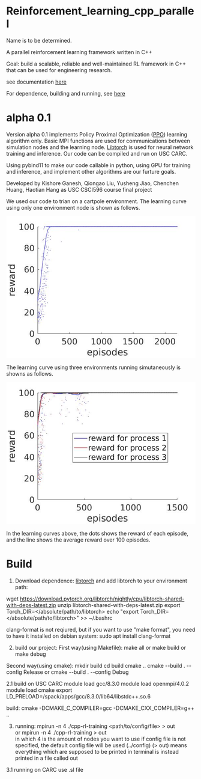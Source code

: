 # Reinforcement_learning_cpp_parallel
Name is to be determined.

A parallel reinforcement learning framework written in C++

Goal: build a scalable, reliable and well-maintained RL framework in C++ that can be used for engineering research.

see documentation [here](https://github.com/haotianh9/Reinforcement_learning_cpp_parallel/tree/main/doc/main.pdf)

For dependence, building and running, see [here](https://github.com/haotianh9/Reinforcement_learning_cpp_parallel/blob/main/Build%20and%20use%20note)

# alpha 0.1
Version alpha 0.1 implements Policy Proximal Optimization ([PPO](https://arxiv.org/pdf/1707.06347.pdf)) learning algorithm only. Basic MPI functions are used for communications between simulation nodes and the learning node. [Libtorch](https://pytorch.org/cppdocs/) is used for neural network training and inference. Our code can be compiled and run on USC CARC. 

Using pybind11 to make our code callable in python, using GPU for training and inference, and implement other algorithms are our furture goals. 
<!-- We also tried using [Eigen](https://eigen.tuxfamily.org/index.php?title=Main_Page), but finally found that we don't actually need it.  -->

Developed by Kishore Ganesh, Qiongao Liu, Yusheng Jiao, Chenchen Huang, Haotian Hang as USC CSCI596 course final project

We used our code to trian on a cartpole environment. The learning curve using only one environment node is shown as follows.

![learning curve](https://github.com/haotianh9/Reinforcement_learning_cpp_parallel/blob/main/results/carpole1node/learning%20curve.jpg)

The learning curve using  three environments running simutaneously is showns as follows.

![learning curve](https://github.com/haotianh9/Reinforcement_learning_cpp_parallel/blob/main/results/carpole3node/learning_curve.jpg)

In the learning curves above, the dots shows the reward of each episode, and the line shows the average reward over 100 episodes.

# Build

1. Download dependence:
[libtorch](https://pytorch.org/cppdocs/installing.html) and add libtorch to your environment path:

wget https://download.pytorch.org/libtorch/nightly/cpu/libtorch-shared-with-deps-latest.zip
unzip libtorch-shared-with-deps-latest.zip
export Torch_DIR=</absolute/path/to/libtorch>
echo "export Torch_DIR=</absolute/path/to/libtorch>" >> ~/.bashrc

clang-format is not reqiured, but if you want to use "make format", you need to have it installed
on debian system:
sudo apt install clang-format

2. build our project:
First way(using Makefile):
make all 
or 
make build
or 
make debug

Second way(using cmake):
mkdir build
cd build
cmake  ..
cmake --build . --config Release
or
cmake --build . --config Debug

2.1 build on USC CARC 
module load gcc/8.3.0 
module load openmpi/4.0.2
module load cmake
export LD_PRELOAD=/spack/apps/gcc/8.3.0/lib64/libstdc++.so.6

build:
cmake  -DCMAKE_C_COMPILER=gcc   -DCMAKE_CXX_COMPILER=g++   ..

3. running:
mpirun -n 4 ./cpp-rl-training <path/to/config/file> > out   
or
mpirun -n 4 ./cpp-rl-training  > out   
in which 4 is the amount of nodes you want to use 
if config file is not specified, the default config file will be used (../config)
(> out) means everything which are supposed to be printed in terminal is instead printed in a file called out
  
3.1 running on CARC
use .sl file 
